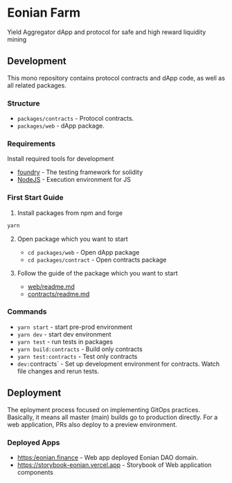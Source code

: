 # Eonian Farm

Yield Aggregator dApp and protocol for safe and high reward liquidity mining

## Development

This mono repository contains protocol contracts and dApp code, as well as all related packages.

### Structure

* `packages/contracts` - Protocol contracts.
* `packages/web` - dApp package.

### Requirements

Install required tools for development
* [foundry](https://book.getfoundry.sh/getting-started/installation.html) - The testing framework for solidity
* [NodeJS](https://nodejs.org/) - Execution environment for JS

### First Start Guide

1) Install packages from npm and forge

```bash
yarn
```

2) Open package which you want to start
    * `cd packages/web` - Open dApp package
    * `cd packages/contract` - Open contracts package

3) Follow the guide of the package which you want to start
    * [web/readme.md](https://github.com/eonian-core/farm/tree/main/packages/web#readme)
    * [contracts/readme.md](https://github.com/eonian-core/farm/tree/main/packages/contracts#readme)

### Commands

* `yarn start` - start pre-prod environment
* `yarn dev` - start dev environment
* `yarn test` - run tests in packages
* `yarn build:contracts` - Build only contracts
* `yarn test:contracts` - Test only contracts
* `dev:`contracts` - Set up development environment for contracts. Watch file changes and rerun tests.

## Deployment

The eployment process focused on implementing GitOps practices. Basically, it means all master (main) builds go to production directly. For a web application, PRs also deploy to a preview environment.

### Deployed Apps

* <https:/eonian.finance> - Web app deployed Eonian DAO domain.
* <https://storybook-eonian.vercel.app> - Storybook of Web application components

